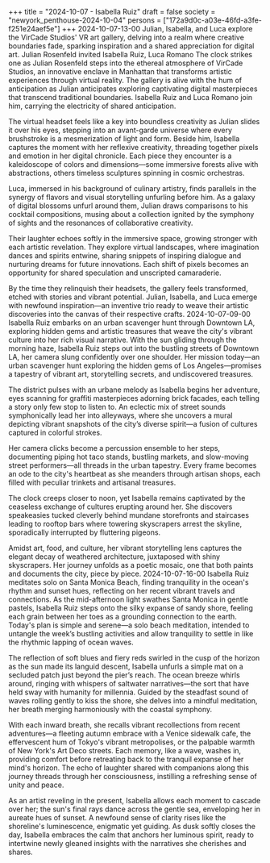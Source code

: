 +++
title = "2024-10-07 - Isabella Ruiz"
draft = false
society = "newyork_penthouse-2024-10-04"
persons = ["172a9d0c-a03e-46fd-a3fe-f251e24aef5e"]
+++
2024-10-07-13-00
Julian, Isabella, and Luca explore the VirCade Studios' VR art gallery, delving into a realm where creative boundaries fade, sparking inspiration and a shared appreciation for digital art.
Julian Rosenfeld invited Isabella Ruiz, Luca Romano
The clock strikes one as Julian Rosenfeld steps into the ethereal atmosphere of VirCade Studios, an innovative enclave in Manhattan that transforms artistic experiences through virtual reality. The gallery is alive with the hum of anticipation as Julian anticipates exploring captivating digital masterpieces that transcend traditional boundaries. Isabella Ruiz and Luca Romano join him, carrying the electricity of shared anticipation.

The virtual headset feels like a key into boundless creativity as Julian slides it over his eyes, stepping into an avant-garde universe where every brushstroke is a mesmerization of light and form. Beside him, Isabella captures the moment with her reflexive creativity, threading together pixels and emotion in her digital chronicle. Each piece they encounter is a kaleidoscope of colors and dimensions—some immersive forests alive with abstractions, others timeless sculptures spinning in cosmic orchestras.

Luca, immersed in his background of culinary artistry, finds parallels in the synergy of flavors and visual storytelling unfurling before him. As a galaxy of digital blossoms unfurl around them, Julian draws comparisons to his cocktail compositions, musing about a collection ignited by the symphony of sights and the resonances of collaborative creativity.

Their laughter echoes softly in the immersive space, growing stronger with each artistic revelation. They explore virtual landscapes, where imagination dances and spirits entwine, sharing snippets of inspiring dialogue and nurturing dreams for future innovations. Each shift of pixels becomes an opportunity for shared speculation and unscripted camaraderie.

By the time they relinquish their headsets, the gallery feels transformed, etched with stories and vibrant potential. Julian, Isabella, and Luca emerge with newfound inspiration—an inventive trio ready to weave their artistic discoveries into the canvas of their respective crafts.
2024-10-07-09-00
Isabella Ruiz embarks on an urban scavenger hunt through Downtown LA, exploring hidden gems and artistic treasures that weave the city's vibrant culture into her rich visual narrative.
With the sun gliding through the morning haze, Isabella Ruiz steps out into the bustling streets of Downtown LA, her camera slung confidently over one shoulder. Her mission today—an urban scavenger hunt exploring the hidden gems of Los Angeles—promises a tapestry of vibrant art, storytelling secrets, and undiscovered treasures.

The district pulses with an urbane melody as Isabella begins her adventure, eyes scanning for graffiti masterpieces adorning brick facades, each telling a story only few stop to listen to. An eclectic mix of street sounds symphonically lead her into alleyways, where she uncovers a mural depicting vibrant snapshots of the city’s diverse spirit—a fusion of cultures captured in colorful strokes.

Her camera clicks become a percussion ensemble to her steps, documenting piping hot taco stands, bustling markets, and slow-moving street performers—all threads in the urban tapestry. Every frame becomes an ode to the city's heartbeat as she meanders through artisan shops, each filled with peculiar trinkets and artisanal treasures.

The clock creeps closer to noon, yet Isabella remains captivated by the ceaseless exchange of cultures erupting around her. She discovers speakeasies tucked cleverly behind mundane storefronts and staircases leading to rooftop bars where towering skyscrapers arrest the skyline, sporadically interrupted by fluttering pigeons.

Amidst art, food, and culture, her vibrant storytelling lens captures the elegant decay of weathered architecture, juxtaposed with shiny skyscrapers. Her journey unfolds as a poetic mosaic, one that both paints and documents the city, piece by piece.
2024-10-07-16-00
Isabella Ruiz meditates solo on Santa Monica Beach, finding tranquility in the ocean's rhythm and sunset hues, reflecting on her recent vibrant travels and connections.
As the mid-afternoon light swathes Santa Monica in gentle pastels, Isabella Ruiz steps onto the silky expanse of sandy shore, feeling each grain between her toes as a grounding connection to the earth. Today's plan is simple and serene—a solo beach meditation, intended to untangle the week’s bustling activities and allow tranquility to settle in like the rhythmic lapping of ocean waves.

The reflection of soft blues and fiery reds swirled in the cusp of the horizon as the sun made its languid descent, Isabella unfurls a simple mat on a secluded patch just beyond the pier’s reach. The ocean breeze whirls around, ringing with whispers of saltwater narratives—the sort that have held sway with humanity for millennia. Guided by the steadfast sound of waves rolling gently to kiss the shore, she delves into a mindful meditation, her breath merging harmoniously with the coastal symphony. 

With each inward breath, she recalls vibrant recollections from recent adventures—a fleeting autumn embrace with a Venice sidewalk cafe, the effervescent hum of Tokyo's vibrant metropolises, or the palpable warmth of New York's Art Deco streets. Each memory, like a wave, washes in, providing comfort before retreating back to the tranquil expanse of her mind's horizon. The echo of laughter shared with companions along this journey threads through her consciousness, instilling a refreshing sense of unity and peace.

As an artist reveling in the present, Isabella allows each moment to cascade over her; the sun's final rays dance across the gentle sea, enveloping her in aureate hues of sunset. A newfound sense of clarity rises like the shoreline's luminescence, enigmatic yet guiding. As dusk softly closes the day, Isabella embraces the calm that anchors her luminous spirit, ready to intertwine newly gleaned insights with the narratives she cherishes and shares.
